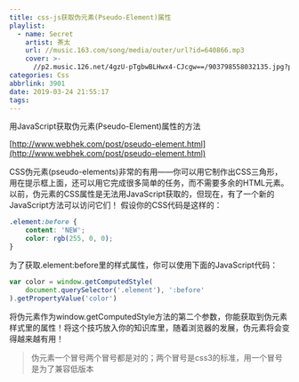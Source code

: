 ```yaml
---
title: css-js获取伪元素(Pseudo-Element)属性
playlist:
  - name: Secret
    artist: 茶太
    url: //music.163.com/song/media/outer/url?id=640866.mp3
    cover: >-
      //p2.music.126.net/4gzU-pTgbwBLHwx4-CJcgw==/903798558032135.jpg?param=90y90
categories: Css
abbrlink: 3901
date: 2019-03-24 21:55:17
tags:
---
```


用JavaScript获取伪元素(Pseudo-Element)属性的方法

<!-- more -->

[http://www.webhek.com/post/pseudo-element.html](http://www.webhek.com/post/pseudo-element.html)

CSS伪元素(pseudo-elements)非常的有用——你可以用它制作出CSS三角形，用在提示框上面，还可以用它完成很多简单的任务，而不需要多余的HTML元素。以前，伪元素的CSS属性是无法用JavaScript获取的，但现在，有了一个新的JavaScript方法可以访问它们！ 假设你的CSS代码是这样的：
```css
.element:before {
    content: 'NEW';
	color: rgb(255, 0, 0);
}
```
为了获取.element:before里的样式属性，你可以使用下面的JavaScript代码：
```js
var color = window.getComputedStyle(
	document.querySelector('.element'), ':before'
).getPropertyValue('color')
```
将伪元素作为window.getComputedStyle方法的第二个参数，你能获取到伪元素样式里的属性！将这个技巧放入你的知识库里，随着浏览器的发展，伪元素将会变得越来越有用！

> 伪元素一个冒号两个冒号都是对的；两个冒号是css3的标准，用一个冒号是为了兼容低版本